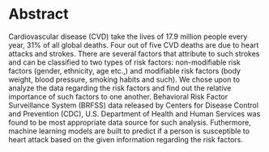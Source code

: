 # Abstract
Cardiovascular disease (CVD) take the lives of 17.9 million people every year, 31% of all global deaths. Four out of five CVD deaths are due to heart attacks and strokes. There are several factors that attribute to such strokes and can be classified to two types of risk factors: non-modifiable risk factors (gender, ethnicity, age etc.,) and modifiable risk factors (body weight, blood pressure, smoking habits and such). We chose upon to analyze the data regarding the risk factors and find out the relative importance of such factors to one another. Behavioral Risk Factor Surveillance System (BRFSS) data released by Centers for Disease Control and Prevention (CDC), U.S. Department of Health and Human Services was found to be most appropriate data source for such analysis. Futhermore, machine learning models are built to predict if a person is susceptible to heart attack based on the given information regarding the risk factors.
